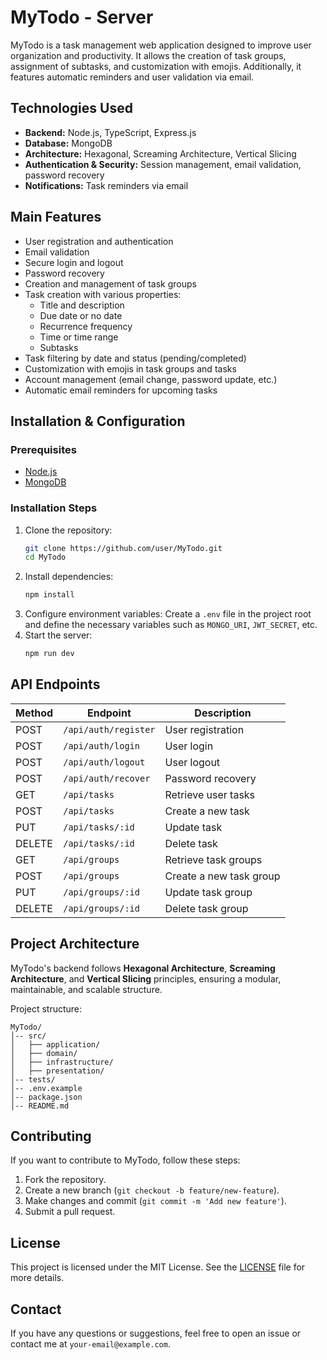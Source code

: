 # MyTodo - Server

MyTodo is a task management web application designed to improve user organization and productivity. It allows the creation of task groups, assignment of subtasks, and customization with emojis. Additionally, it features automatic reminders and user validation via email.

## Technologies Used

- **Backend:** Node.js, TypeScript, Express.js
- **Database:** MongoDB
- **Architecture:** Hexagonal, Screaming Architecture, Vertical Slicing
- **Authentication & Security:** Session management, email validation, password recovery
- **Notifications:** Task reminders via email

## Main Features

- User registration and authentication
- Email validation
- Secure login and logout
- Password recovery
- Creation and management of task groups
- Task creation with various properties:
  - Title and description
  - Due date or no date
  - Recurrence frequency
  - Time or time range
  - Subtasks
- Task filtering by date and status (pending/completed)
- Customization with emojis in task groups and tasks
- Account management (email change, password update, etc.)
- Automatic email reminders for upcoming tasks

## Installation & Configuration

### Prerequisites

- [Node.js](https://nodejs.org/)
- [MongoDB](https://www.mongodb.com/)

### Installation Steps

1. Clone the repository:
   ```bash
   git clone https://github.com/user/MyTodo.git
   cd MyTodo
   ```
2. Install dependencies:
   ```bash
   npm install
   ```
3. Configure environment variables:
   Create a `.env` file in the project root and define the necessary variables such as `MONGO_URI`, `JWT_SECRET`, etc.
4. Start the server:
   ```bash
   npm run dev
   ```

## API Endpoints

| Method | Endpoint             | Description             |
| ------ | -------------------- | ----------------------- |
| POST   | `/api/auth/register` | User registration       |
| POST   | `/api/auth/login`    | User login              |
| POST   | `/api/auth/logout`   | User logout             |
| POST   | `/api/auth/recover`  | Password recovery       |
| GET    | `/api/tasks`         | Retrieve user tasks     |
| POST   | `/api/tasks`         | Create a new task       |
| PUT    | `/api/tasks/:id`     | Update task             |
| DELETE | `/api/tasks/:id`     | Delete task             |
| GET    | `/api/groups`        | Retrieve task groups    |
| POST   | `/api/groups`        | Create a new task group |
| PUT    | `/api/groups/:id`    | Update task group       |
| DELETE | `/api/groups/:id`    | Delete task group       |

## Project Architecture

MyTodo's backend follows **Hexagonal Architecture**, **Screaming Architecture**, and **Vertical Slicing** principles, ensuring a modular, maintainable, and scalable structure.

Project structure:

```
MyTodo/
│-- src/
│   ├── application/
│   ├── domain/
│   ├── infrastructure/
│   ├── presentation/
│-- tests/
│-- .env.example
│-- package.json
│-- README.md
```

## Contributing

If you want to contribute to MyTodo, follow these steps:

1. Fork the repository.
2. Create a new branch (`git checkout -b feature/new-feature`).
3. Make changes and commit (`git commit -m 'Add new feature'`).
4. Submit a pull request.

## License

This project is licensed under the MIT License. See the [LICENSE](LICENSE) file for more details.

## Contact

If you have any questions or suggestions, feel free to open an issue or contact me at `your-email@example.com`.

